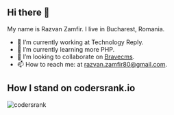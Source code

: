 ## Hi there 👋

My name is Razvan Zamfir. I live in Bucharest, Romania.

- 🔭 I’m currently working at Technology Reply.
- 🌱 I’m currently learning more PHP.
- 👯 I’m looking to collaborate on [Bravecms](https://github.com/Ajax30/Bravecms/).
- 📫 How to reach me: at [razvan.zamfir80@gmail.com](mailto:razvan.zamfir80@gmail.com).

## How I stand on codersrank.io

![codersrank](https://cr-ss-service.azurewebsites.net/api/ScreenShot?widget=summary&username=ajax30)
